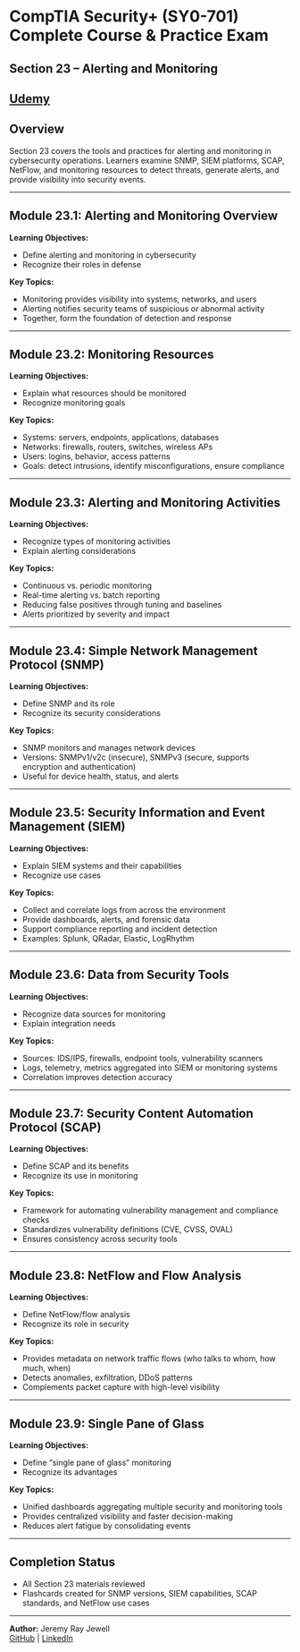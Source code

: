 # CompTIA Security+ (SY0-701) Complete Course & Practice Exam  
## Section 23 – Alerting and Monitoring  

[Udemy](https://www.udemy.com/course/securityplus/)  
---

## Overview  
Section 23 covers the tools and practices for alerting and monitoring in cybersecurity operations. Learners examine SNMP, SIEM platforms, SCAP, NetFlow, and monitoring resources to detect threats, generate alerts, and provide visibility into security events.  

---

## Module 23.1: Alerting and Monitoring Overview  
**Learning Objectives:**  
- Define alerting and monitoring in cybersecurity  
- Recognize their roles in defense  

**Key Topics:**  
- Monitoring provides visibility into systems, networks, and users  
- Alerting notifies security teams of suspicious or abnormal activity  
- Together, form the foundation of detection and response  

---

## Module 23.2: Monitoring Resources  
**Learning Objectives:**  
- Explain what resources should be monitored  
- Recognize monitoring goals  

**Key Topics:**  
- Systems: servers, endpoints, applications, databases  
- Networks: firewalls, routers, switches, wireless APs  
- Users: logins, behavior, access patterns  
- Goals: detect intrusions, identify misconfigurations, ensure compliance  

---

## Module 23.3: Alerting and Monitoring Activities  
**Learning Objectives:**  
- Recognize types of monitoring activities  
- Explain alerting considerations  

**Key Topics:**  
- Continuous vs. periodic monitoring  
- Real-time alerting vs. batch reporting  
- Reducing false positives through tuning and baselines  
- Alerts prioritized by severity and impact  

---

## Module 23.4: Simple Network Management Protocol (SNMP)  
**Learning Objectives:**  
- Define SNMP and its role  
- Recognize its security considerations  

**Key Topics:**  
- SNMP monitors and manages network devices  
- Versions: SNMPv1/v2c (insecure), SNMPv3 (secure, supports encryption and authentication)  
- Useful for device health, status, and alerts  

---

## Module 23.5: Security Information and Event Management (SIEM)  
**Learning Objectives:**  
- Explain SIEM systems and their capabilities  
- Recognize use cases  

**Key Topics:**  
- Collect and correlate logs from across the environment  
- Provide dashboards, alerts, and forensic data  
- Support compliance reporting and incident detection  
- Examples: Splunk, QRadar, Elastic, LogRhythm  

---

## Module 23.6: Data from Security Tools  
**Learning Objectives:**  
- Recognize data sources for monitoring  
- Explain integration needs  

**Key Topics:**  
- Sources: IDS/IPS, firewalls, endpoint tools, vulnerability scanners  
- Logs, telemetry, metrics aggregated into SIEM or monitoring systems  
- Correlation improves detection accuracy  

---

## Module 23.7: Security Content Automation Protocol (SCAP)  
**Learning Objectives:**  
- Define SCAP and its benefits  
- Recognize its use in monitoring  

**Key Topics:**  
- Framework for automating vulnerability management and compliance checks  
- Standardizes vulnerability definitions (CVE, CVSS, OVAL)  
- Ensures consistency across security tools  

---

## Module 23.8: NetFlow and Flow Analysis  
**Learning Objectives:**  
- Define NetFlow/flow analysis  
- Recognize its role in security  

**Key Topics:**  
- Provides metadata on network traffic flows (who talks to whom, how much, when)  
- Detects anomalies, exfiltration, DDoS patterns  
- Complements packet capture with high-level visibility  

---

## Module 23.9: Single Pane of Glass  
**Learning Objectives:**  
- Define “single pane of glass” monitoring  
- Recognize its advantages  

**Key Topics:**  
- Unified dashboards aggregating multiple security and monitoring tools  
- Provides centralized visibility and faster decision-making  
- Reduces alert fatigue by consolidating events  

---

## Completion Status  
- All Section 23 materials reviewed  
- Flashcards created for SNMP versions, SIEM capabilities, SCAP standards, and NetFlow use cases  

---

**Author:** Jeremy Ray Jewell  
[GitHub](https://github.com/jeremyrayjewell) | [LinkedIn](https://www.linkedin.com/in/jeremyrayjewell)  
